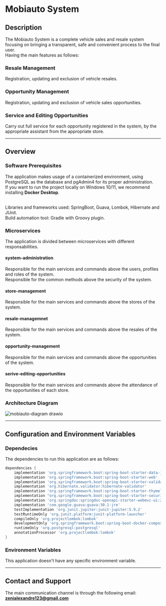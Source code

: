 # Mobiauto System
## Description
The Mobiauto System is a complete vehicle sales and resale system focusing on bringing a transparent, safe and convenient process to the final user. <br>
Having the main features as follows: <br>
### Resale Management
Registration, updating and exclusion of vehicle resales. <br>
### Opportunity Management
Registration, updating and exclusion of vehicle sales opportunities. <br>
### Service and Editing Opportunities
Carry out full service for each opportunity registered in the system, by the appropriate assistant from the appropriate store. <br>

---------------------------------------------

## Overview
### Software Prerequisites
The application makes usage of a containerized environment, using PostgreSQL as the database and pgAdmin4 for its proper administration. <br>
If you want to run the project locally on Windows 10/11, we recommend installing <strong>Docker Desktop</strong>. <br> <br>

Libraries and frameworks used: SpringBoot, Guava, Lombok, Hibernate and JUnit. <br>
Build automation tool: Gradle with Groovy plugin. <br>

### Microservices
The application is divided between microservices with different responsabilities.

#### system-administration
Responsible for the main services and commands above the users, profiles and roles of the system. <br>
Responsible for the common methods above the security of the system.

#### store-management
Responsible for the main services and commands above the stores of the system.

#### resale-managemnet
Responsible for the main services and commands above the resales of the system.

#### opportunity-management
Responsible for the main services and commands above the opportunities of the system.

#### serive-editing-opportunities
Responsible for the main services and commands above the attendance of the opportunities of each store.

### Architecture Diagram

![mobiauto-diagram drawio](https://github.com/zenialexandre/mobiauto-backend-interview/assets/84157233/467cd0f2-8cb2-4b72-bda1-1c4810f4d312)

---------------------------------------------

## Configuration and Environment Variables

### Dependecies
The dependencies to run this application are as follows:

```gradle
dependencies {
	implementation 'org.springframework.boot:spring-boot-starter-data-jpa'
	implementation 'org.springframework.boot:spring-boot-starter-web'
	implementation 'org.springframework.boot:spring-boot-starter-validation'
	implementation 'org.hibernate.validator:hibernate-validator'
	implementation 'org.springframework.boot:spring-boot-starter-thymeleaf'
	implementation "org.springframework.boot:spring-boot-starter-security"
	implementation 'org.springdoc:springdoc-openapi-starter-webmvc-ui:2.0.2'
	implementation 'com.google.guava:guava:30.1-jre'
	testImplementation 'org.junit.jupiter:junit-jupiter:5.9.2'
	testRuntimeOnly 'org.junit.platform:junit-platform-launcher'
	compileOnly 'org.projectlombok:lombok'
	developmentOnly 'org.springframework.boot:spring-boot-docker-compose'
	runtimeOnly 'org.postgresql:postgresql'
	annotationProcessor 'org.projectlombok:lombok'
}
```

### Environment Variables
This application doesn't have any specific environment variable.

---------------------------------------------

## Contact and Support
The main communication channel is through the following email: <strong>zenialexandre123@gmail.com</strong>
